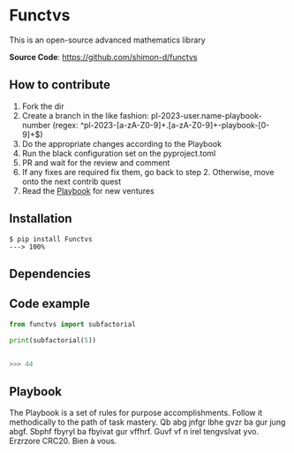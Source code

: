 # Functvs
This is an open-source advanced mathematics library

**Source Code**: <a href="https://github.com/shimon-d/functvs" target="_blank">https://github.com/shimon-d/functvs</a>

## How to contribute

1. Fork the dir 
2. Create a branch in the like fashion: pl-2023-user.name-playbook-number (regex: ^pl-2023-[a-zA-Z0-9]+\.[a-zA-Z0-9]+-playbook-[0-9]+$)
3. Do the appropriate changes according to the Playbook
4. Run the black configuration set on the pyproject.toml
5. PR and wait for the review and comment
6. If any fixes are required fix them, go back to step 2. Otherwise, move onto the next contrib quest
7. Read the [Playbook](#playbook) for new ventures

## Installation
```shell
$ pip install Functvs
---> 100%
```

## Dependencies


## Code example
```python
from functvs import subfactorial

print(subfactorial(5))


>>> 44
``` 

## Playbook
The Playbook is a set of rules for purpose accomplishments.
Follow it methodically to the path of task mastery.
Qb abg jnfgr lbhe gvzr ba gur jung abgf.
Sbphf fbyryl ba fbyivat gur vffhrf.
Guvf vf n irel tengvslvat yvo.
Erzrzore CRC20.
Bien à vous.